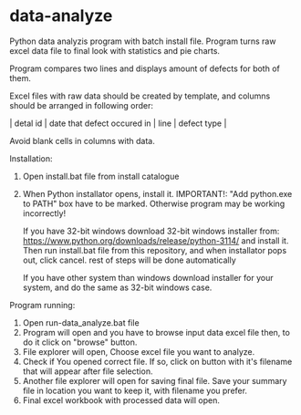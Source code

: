 # data-analyze
Python data analyzis program with batch install file. 
Program turns raw excel data file to final look with statistics and pie charts.

Program compares two lines and displays amount of defects for both of them.

Excel files with raw data should be created by template, 
and columns should be arranged in following order:

| detal id | date that defect occured in | line | defect type |

Avoid blank cells in columns with data.

Installation:
1. Open install.bat file from install catalogue
2. When Python installator opens, install it.
   IMPORTANT!: "Add python.exe to PATH" box have to be marked.
   Otherwise program may be working incorrectly!

      If you have 32-bit windows download 32-bit windows installer from:
      https://www.python.org/downloads/release/python-3114/ and install it.
      Then run install.bat file from this repository, and when installator
      pops out, click cancel. rest of steps will be done automatically
      
      If you have other system than windows download installer for your system,
      and do the same as 32-bit windows case.

Program running:
1. Open run-data_analyze.bat file
2. Program will open and you have to browse input data excel file then,
   to do it click on "browse" button.
3. File explorer will open, Choose excel file you want to analyze.
4. Check if You opened correct file. If so, click on button with it's filename
   that will appear after file selection.
6. Another file explorer will open for saving final file.
   Save your summary file in location you want to keep it, with filename you prefer.
8. Final excel workbook with processed data will open.
